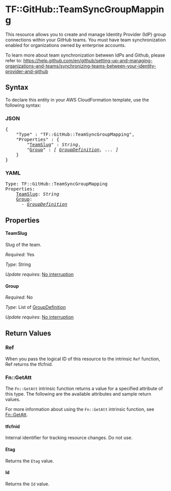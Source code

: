 # TF::GitHub::TeamSyncGroupMapping

This resource allows you to create and manage Identity Provider (IdP) group connections within your GitHub teams.
You must have team synchronization enabled for organizations owned by enterprise accounts.

To learn more about team synchronization between IdPs and Github, please refer to:
https://help.github.com/en/github/setting-up-and-managing-organizations-and-teams/synchronizing-teams-between-your-identity-provider-and-github

## Syntax

To declare this entity in your AWS CloudFormation template, use the following syntax:

### JSON

<pre>
{
    "Type" : "TF::GitHub::TeamSyncGroupMapping",
    "Properties" : {
        "<a href="#teamslug" title="TeamSlug">TeamSlug</a>" : <i>String</i>,
        "<a href="#group" title="Group">Group</a>" : <i>[ <a href="groupdefinition.md">GroupDefinition</a>, ... ]</i>
    }
}
</pre>

### YAML

<pre>
Type: TF::GitHub::TeamSyncGroupMapping
Properties:
    <a href="#teamslug" title="TeamSlug">TeamSlug</a>: <i>String</i>
    <a href="#group" title="Group">Group</a>: <i>
      - <a href="groupdefinition.md">GroupDefinition</a></i>
</pre>

## Properties

#### TeamSlug

Slug of the team.

_Required_: Yes

_Type_: String

_Update requires_: [No interruption](https://docs.aws.amazon.com/AWSCloudFormation/latest/UserGuide/using-cfn-updating-stacks-update-behaviors.html#update-no-interrupt)

#### Group

_Required_: No

_Type_: List of <a href="groupdefinition.md">GroupDefinition</a>

_Update requires_: [No interruption](https://docs.aws.amazon.com/AWSCloudFormation/latest/UserGuide/using-cfn-updating-stacks-update-behaviors.html#update-no-interrupt)

## Return Values

### Ref

When you pass the logical ID of this resource to the intrinsic `Ref` function, Ref returns the tfcfnid.

### Fn::GetAtt

The `Fn::GetAtt` intrinsic function returns a value for a specified attribute of this type. The following are the available attributes and sample return values.

For more information about using the `Fn::GetAtt` intrinsic function, see [Fn::GetAtt](https://docs.aws.amazon.com/AWSCloudFormation/latest/UserGuide/intrinsic-function-reference-getatt.html).

#### tfcfnid

Internal identifier for tracking resource changes. Do not use.

#### Etag

Returns the <code>Etag</code> value.

#### Id

Returns the <code>Id</code> value.

